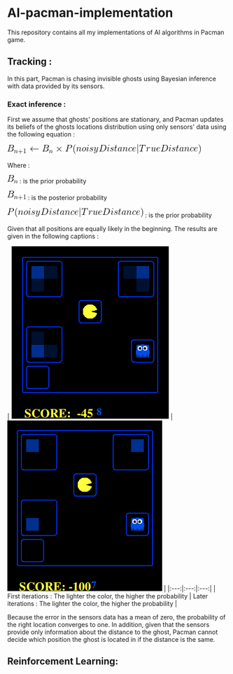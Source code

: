 # AI-pacman-implementation
This repository contains all my implementations of AI algorithms in Pacman game.

## Tracking :
In this part, Pacman is chasing invisible ghosts using Bayesian inference with data provided by its sensors.
### Exact inference :
First we assume that ghosts' positions are stationary, and Pacman updates its beliefs of the ghosts locations distribution using only sensors' data using the following equation :

![Exactinference](/img/tracking/exactinferenceupdate.png)

Where :

![Exactinference](/img/tracking/B_n.png) : is the prior probability

![Exactinference](/img/tracking/B_n1.png) : is the posterior probability

![Exactinference](/img/tracking/Pr.png) : is the prior probability



Given that all positions are equally likely in the beginning.
The results are given in the following captions :

| ![Firstiter](/img/tracking/1.png) | ![Lateriter](/img/tracking/2.png) |
|:---:|:---:|:---:|
| First iterations : The lighter the color, the higher the probability | Later iterations : The lighter the color, the higher the probability |

Because the error in the sensors data has a mean of zero, the probability of the right location converges to one.
In addition, given that the sensors provide only information about the distance to the ghost, Pacman cannot decide which position the ghost is located in if the distance is the same.






## Reinforcement Learning:
